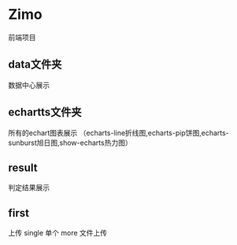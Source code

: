 # Zimo

前端项目

## data文件夹
数据中心展示

## echartts文件夹
所有的echart图表展示
（echarts-line折线图,echarts-pip饼图,echarts-sunburst旭日图,show-echarts热力图）

## result
判定结果展示

## first

上传
single 单个
more 文件上传
